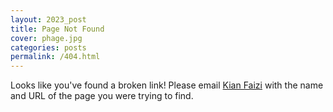 ```yaml
---
layout: 2023_post
title: Page Not Found
cover: phage.jpg
categories: posts
permalink: /404.html
---
```


Looks like you've found a broken link! Please email <a href="mailto:kian@caltech.edu?subject=[Bi1] Broken Link">Kian Faizi</a> with the name and URL of the page you were trying to find.